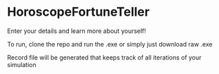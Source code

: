 # HoroscopeFortuneTeller
Enter your details and learn more about yourself!


To run, clone the repo and run the .exe or simply just download raw .exe

Record file will be generated that keeps track of all iterations of your simulation
